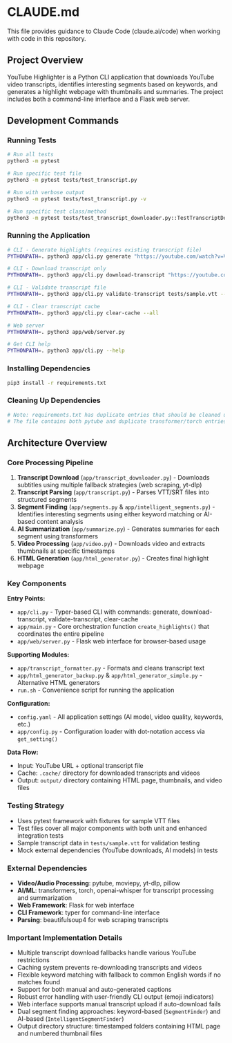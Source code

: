 # CLAUDE.md

This file provides guidance to Claude Code (claude.ai/code) when working with code in this repository.

## Project Overview

YouTube Highlighter is a Python CLI application that downloads YouTube video transcripts, identifies interesting segments based on keywords, and generates a highlight webpage with thumbnails and summaries. The project includes both a command-line interface and a Flask web server.

## Development Commands

### Running Tests
```bash
# Run all tests
python3 -m pytest

# Run specific test file
python3 -m pytest tests/test_transcript.py

# Run with verbose output
python3 -m pytest tests/test_transcript.py -v

# Run specific test class/method
python3 -m pytest tests/test_transcript_downloader.py::TestTranscriptDownloader::test_find_cached_transcript_empty_file -v
```

### Running the Application
```bash
# CLI - Generate highlights (requires existing transcript file)
PYTHONPATH=. python3 app/cli.py generate "https://youtube.com/watch?v=VIDEO_ID" transcript.vtt

# CLI - Download transcript only
PYTHONPATH=. python3 app/cli.py download-transcript "https://youtube.com/watch?v=VIDEO_ID"

# CLI - Validate transcript file
PYTHONPATH=. python3 app/cli.py validate-transcript tests/sample.vtt --show-segments

# CLI - Clear transcript cache
PYTHONPATH=. python3 app/cli.py clear-cache --all

# Web server
PYTHONPATH=. python3 app/web/server.py

# Get CLI help
PYTHONPATH=. python3 app/cli.py --help
```

### Installing Dependencies
```bash
pip3 install -r requirements.txt
```

### Cleaning Up Dependencies
```bash
# Note: requirements.txt has duplicate entries that should be cleaned up
# The file contains both pytube and duplicate transformer/torch entries
```

## Architecture Overview

### Core Processing Pipeline
1. **Transcript Download** (`app/transcript_downloader.py`) - Downloads subtitles using multiple fallback strategies (web scraping, yt-dlp)
2. **Transcript Parsing** (`app/transcript.py`) - Parses VTT/SRT files into structured segments
3. **Segment Finding** (`app/segments.py` & `app/intelligent_segments.py`) - Identifies interesting segments using either keyword matching or AI-based content analysis
4. **AI Summarization** (`app/summarize.py`) - Generates summaries for each segment using transformers
5. **Video Processing** (`app/video.py`) - Downloads video and extracts thumbnails at specific timestamps
6. **HTML Generation** (`app/html_generator.py`) - Creates final highlight webpage

### Key Components

**Entry Points:**
- `app/cli.py` - Typer-based CLI with commands: generate, download-transcript, validate-transcript, clear-cache
- `app/main.py` - Core orchestration function `create_highlights()` that coordinates the entire pipeline
- `app/web/server.py` - Flask web interface for browser-based usage

**Supporting Modules:**
- `app/transcript_formatter.py` - Formats and cleans transcript text
- `app/html_generator_backup.py` & `app/html_generator_simple.py` - Alternative HTML generators
- `run.sh` - Convenience script for running the application

**Configuration:**
- `config.yaml` - All application settings (AI model, video quality, keywords, etc.)
- `app/config.py` - Configuration loader with dot-notation access via `get_setting()`

**Data Flow:**
- Input: YouTube URL + optional transcript file
- Cache: `.cache/` directory for downloaded transcripts and videos
- Output: `output/` directory containing HTML page, thumbnails, and video files

### Testing Strategy
- Uses pytest framework with fixtures for sample VTT files
- Test files cover all major components with both unit and enhanced integration tests
- Sample transcript data in `tests/sample.vtt` for validation testing
- Mock external dependencies (YouTube downloads, AI models) in tests

### External Dependencies
- **Video/Audio Processing**: pytube, moviepy, yt-dlp, pillow
- **AI/ML**: transformers, torch, openai-whisper for transcript processing and summarization
- **Web Framework**: Flask for web interface
- **CLI Framework**: typer for command-line interface
- **Parsing**: beautifulsoup4 for web scraping transcripts

### Important Implementation Details
- Multiple transcript download fallbacks handle various YouTube restrictions
- Caching system prevents re-downloading transcripts and videos
- Flexible keyword matching with fallback to common English words if no matches found
- Support for both manual and auto-generated captions
- Robust error handling with user-friendly CLI output (emoji indicators)
- Web interface supports manual transcript upload if auto-download fails
- Dual segment finding approaches: keyword-based (`SegmentFinder`) and AI-based (`IntelligentSegmentFinder`)
- Output directory structure: timestamped folders containing HTML page and numbered thumbnail files